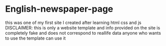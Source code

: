 # English-newspaper-page
this was one of my first site I created after learning html css and js
DISCLAIMER: this is only a website template and info provided on the site is completely fake and does not correspond to reallife data
anyone who wants to use the template can use it
